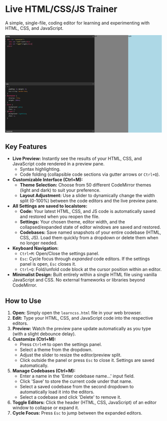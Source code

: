 # Live HTML/CSS/JS Trainer

A simple, single-file, coding editor for learning and experimenting with HTML, CSS, and JavaScript.


![Image Alt](https://github.com/johnzalo/frontendlive/blob/6cf4a1ca570a157800b5c1e134dad8dd68160798/screen1.png)

## Key Features

*   **Live Preview:** Instantly see the results of your HTML, CSS, and JavaScript code rendered in a preview pane.
    *   Syntax highlighting.
    *   Code folding (collapsible code sections via gutter arrows or `Ctrl+Q`).
*   **Customizable Interface (Ctrl+M):**
    *   **Theme Selection:** Choose from 50 different CodeMirror themes (light and dark) to suit your preference.
    *   **Layout Adjustment:** Use a slider to dynamically change the width split (0-100%) between the code editors and the live preview pane.
*   **All Settings are saved to localstore:**
    *   **Code:** Your latest HTML, CSS, and JS code is automatically saved and restored when you reopen the file.
    *   **Settings:** Your chosen theme, editor width, and the collapsed/expanded state of editor windows are saved and restored.
    *   **Codebases:** Save named snapshots of your entire codebase (HTML, CSS, JS). Load them quickly from a dropdown or delete them when no longer needed.
*   **Keyboard Navigation:**
    *   `Ctrl+M`: Open/Close the settings panel.
    *   `Esc`: Cycle focus through *expanded* code editors. If the settings panel is open, `Esc` closes it.
    *   `Ctrl+Q`: Fold/unfold code block at the cursor position within an editor.
*   **Minimalist Design:** Built entirely within a single HTML file using vanilla JavaScript and CSS. No external frameworks or libraries beyond CodeMirror.

## How to Use

1.  **Open:** Simply open the `learncss.html` file in your web browser.
2.  **Edit:** Type your HTML, CSS, and JavaScript code into the respective editors.
3.  **Preview:** Watch the preview pane update automatically as you type (with a slight debounce delay).
4.  **Customize (Ctrl+M):**
    *   Press `Ctrl+M` to open the settings panel.
    *   Select a theme from the dropdown.
    *   Adjust the slider to resize the editor/preview split.
    *   Click outside the panel or press `Esc` to close it. Settings are saved automatically.
5.  **Manage Codebases (Ctrl+M):**
    *   Enter a name in the 'Enter codebase name...' input field.
    *   Click 'Save' to store the current code under that name.
    *   Select a saved codebase from the second dropdown to automatically load it into the editors.
    *   Select a codebase and click 'Delete' to remove it.
6.  **Toggle Editors:** Click the header (HTML, CSS, JavaScript) of an editor window to collapse or expand it.
7.  **Cycle Focus:** Press `Esc` to jump between the expanded editors.

